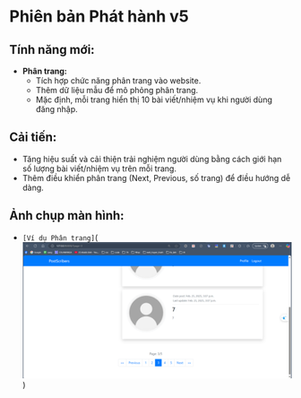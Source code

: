 # Phiên bản Phát hành v5

## Tính năng mới:
- **Phân trang:**  
  - Tích hợp chức năng phân trang vào website.
  - Thêm dữ liệu mẫu để mô phỏng phân trang.
  - Mặc định, mỗi trang hiển thị 10 bài viết/nhiệm vụ khi người dùng đăng nhập.

## Cải tiến:
- Tăng hiệu suất và cải thiện trải nghiệm người dùng bằng cách giới hạn số lượng bài viết/nhiệm vụ trên mỗi trang.
- Thêm điều khiển phân trang (Next, Previous, số trang) để điều hướng dễ dàng.

## Ảnh chụp màn hình:
- ``[Ví dụ Phân trang]``(![alt text](image-7.png))
